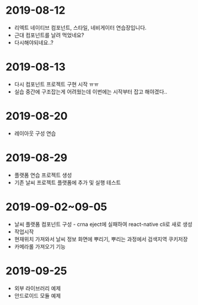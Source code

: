 # 2019-08-12
- 리엑트 네이티브 컴포넌트, 스타일, 네비게이터 연습장입니다.
- 근대 컴포넌트를 날려 먹었네요?
- 다시해야되네요..?

# 2019-08-13
- 다시 컴포넌트 프로젝트 구현 시작 ㅠㅠ
- 실습 중간에 구조잡는게 어려웠는데 이번에는 시작부터 잡고 해야겠다..

# 2019-08-20
- 레이아웃 구성 연습

# 2019-08-29
- 플랫폼 연습 프로젝트 생성
- 기존 날씨 프로젝트 플랫폼에 추가 및 실행 테스트

# 2019-09-02~09-05
- 날씨 플랫폼 컴포넌트 구성 - crna eject에 실패하여 react-native cli로 새로 생성
- 작업시작
- 현재위치 가져와서 날씨 정보 화면에 뿌리기, 뿌리는 과정에서 검색지역 쿠키저장
- 카메라롤 가져오기 기능

# 2019-09-25
- 외부 라이브러리 예제
- 안드로이드 모듈 예제
